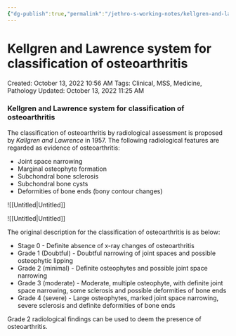 ```yaml
---
{"dg-publish":true,"permalink":"/jethro-s-working-notes/kellgren-and-lawrence-system-for-classification-of/","dgPassFrontmatter":true}
---
```



# Kellgren and Lawrence system for classification of osteoarthritis

Created: October 13, 2022 10:56 AM
Tags: Clinical, MSS, Medicine, Pathology
Updated: October 13, 2022 11:25 AM

### Kellgren and Lawrence system for classification of osteoarthritis

The classification of osteoarthritis by radiological assessment is proposed by *Kallgren and Lawrence* in 1957. The following radiological features are regarded as evidence of osteoarthritis:

- Joint space narrowing
- Marginal osteophyte formation
- Subchondral bone sclerosis
- Subchondral bone cysts
- Deformities of bone ends (bony contour changes)

![[Untitled\|Untitled]]

![[Untitled\|Untitled]]

The original description for the classification of osteoarthritis is as below:

- Stage 0 - Definite absence of x-ray changes of osteoarthritis
- Grade 1 (Doubtful) - Doubtful narrowing of joint spaces and possible osteophytic lipping
- Grade 2 (minimal) - Definite osteophytes and possible joint space narrowing
- Grade 3 (moderate) - Moderate, multiple osteophyte, with definite joint space narrowing, some sclerosis and possible deformities of bone ends
- Grade 4 (severe) - Large osteophytes, marked joint space narrowing, severe sclerosis and definite deformities of bone ends

Grade 2 radiological findings can be used to deem the presence of osteoarthritis.